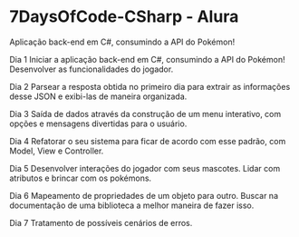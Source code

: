 # 7DaysOfCode-CSharp - Alura
Aplicação back-end em C#, consumindo a API do Pokémon!

Dia 1
Iniciar a aplicação back-end em C#, consumindo a API do Pokémon! Desenvolver as funcionalidades do jogador.

Dia 2
Parsear a resposta obtida no primeiro dia para extrair as informações desse JSON e exibi-las de maneira organizada.

Dia 3
Saída de dados através da construção de um menu interativo, com opções e mensagens divertidas para o usuário.

Dia 4
Refatorar o seu sistema para ficar de acordo com esse padrão, com Model, View e Controller.

Dia 5
Desenvolver interações do jogador com seus mascotes. Lidar com atributos e brincar com os pokémons.

Dia 6
Mapeamento de propriedades de um objeto para outro. Buscar na documentação de uma biblioteca a melhor maneira de fazer isso.

Dia 7
Tratamento de possíveis cenários de erros.
